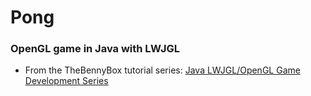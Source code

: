 # Pong
### OpenGL game in Java with LWJGL
* From the TheBennyBox tutorial series: [Java LWJGL/OpenGL Game Development Series](https://www.youtube.com/playlist?list=PL513808FE7D9A5D68)
